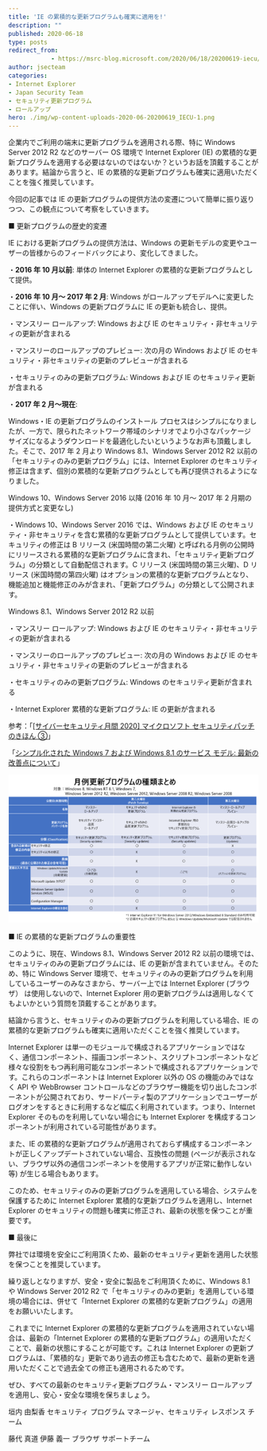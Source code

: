 ```yaml
---
title: 'IE の累積的な更新プログラムも確実に適用を!'
description: ""
published: 2020-06-18
type: posts
redirect_from:
            - https://msrc-blog.microsoft.com/2020/06/18/20200619-iecu/
author: jsecteam
categories:
- Internet Explorer
- Japan Security Team
- セキュリティ更新プログラム
- ロールアップ
hero: ./img/wp-content-uploads-2020-06-20200619_IECU-1.png
---
```

企業内でご利用の端末に更新プログラムを適用される際、特に Windows Server 2012 R2 などのサーバー OS 環境で Internet Explorer (IE) の累積的な更新プログラムを適用する必要はないのではないか？というお話を頂戴することがあります。結論から言うと、IE の累積的な更新プログラムも確実に適用いただくことを強く推奨しています。

今回の記事では IE の更新プログラムの提供方法の変遷について簡単に振り返りつつ、この観点について考察をしていきます。

■ 更新プログラムの歴史的変遷

IE における更新プログラムの提供方法は、Windows の更新モデルの変更やユーザーの皆様からのフィードバックにより、変化してきました。

・**2016 年 10 月以前**: 単体の Internet Explorer の累積的な更新プログラムとして提供。

・**2016 年 10 月～ 2017 年 2 月**: Windows がロールアップモデルへに変更したことに伴い、Windows の更新プログラムに IE の更新も統合し、提供。

・マンスリー ロールアップ: Windows および IE のセキュリティ・非セキュリティの更新が含まれる

・マンスリーのロールアップのプレビュー: 次の月の Windows および IE のセキュリティ・非セキュリティの更新のプレビューが含まれる

・セキュリティのみの更新プログラム: Windows および IE のセキュリティ更新が含まれる

・**2017 年 2 月～現在**:

Windows・IE の更新プログラムのインストール プロセスはシンプルになりましたが、一方で、限られたネットワーク帯域のシナリオでより小さなパッケージ サイズになるようダウンロードを最適化したいというようなお声も頂戴しました。そこで、2017 年 2 月より Windows 8.1、Windows Server 2012 R2 以前の「セキュリティのみの更新プログラム」には、Internet Explorer のセキュリティ修正は含まず、個別の累積的な更新プログラムとしても再び提供されるようになりました。

Windows 10、Windows Server 2016 以降 (2016 年 10 月～ 2017 年 2 月期の提供方式と変更なし)

・Windows 10、Windows Server 2016 では、Windows および IE のセキュリティ・非セキュリティを含む累積的な更新プログラムとして提供しています。セキュリティの修正は B リリース (米国時間の第二火曜) と呼ばれる月例の公開時にリリースされる累積的な更新プログラムに含まれ、「セキュリティ更新プログラム」の分類として自動配信されます。C リリース (米国時間の第三火曜)、D リリース (米国時間の第四火曜) はオプションの累積的な更新プログラムとなり、機能追加と機能修正のみが含まれ、「更新プログラム」の分類として公開されます。

Windows 8.1、Windows Server 2012 R2 以前

・マンスリー ロールアップ: Windows および IE のセキュリティ・非セキュリティの更新が含まれる

・マンスリーのロールアップのプレビュー: 次の月の Windows および IE のセキュリティ・非セキュリティの更新のプレビューが含まれる

・セキュリティのみの更新プログラム: Windows のセキュリティ更新が含まれる

・Internet Explorer 累積的な更新プログラム: IE の更新が含まれる

参考：「[\[サイバーセキュリティ月間 2020\] マイクロソフト セキュリティパッチのきほん ③](https://msrc-blog.microsoft.com/2020/02/17/secmonth2020-3/)」

「[シンプル化された Windows 7 および Windows 8.1 のサービス モデル: 最新の改善点について](https://msrc-blog.microsoft.com/2017/01/17/simplified-servicing-for-windows-7-and-windows-8-1-the-latest-improvements/)」

![](./img/wp-content-uploads-2020-06-20200619_IECU-1.png)

■ IE の累積的な更新プログラムの重要性

このように、現在、Windows 8.1、Windows Server 2012 R2 以前の環境では、セキュリティのみの更新プログラムには、IE の更新が含まれていません。そのため、特に Windows Server 環境で、セキュリティのみの更新プログラムを利用しているユーザーのみなさまから、サーバー上では Internet Explorer (ブラウザ） は使用しないので、Internet Explorer 用の更新プログラムは適用しなくてもよいかという質問を頂戴することがあります。

結論から言うと、セキュリティのみの更新プログラムを利用している場合、IE の累積的な更新プログラムも確実に適用いただくことを強く推奨しています。

Internet Explorer は単一のモジュールで構成されるアプリケーションではなく、通信コンポーネント、描画コンポーネント、スクリプトコンポーネントなど様々な役割をもつ再利用可能なコンポーネントで構成されるアプリケーションです。これらのコンポーネントは Internet Explorer 以外の OS の機能のみではなく API や WebBrowser コントロールなどのブラウザー機能を切り出したコンポーネントが公開されており、サードパーティ製のアプリケーションでユーザーがログオンをするときに利用するなど幅広く利用されています。つまり、Internet Explorer そのものを利用していない場合にも Internet Explorer を構成するコンポーネントが利用されている可能性があります。

また、IE の累積的な更新プログラムが適用されておらず構成するコンポーネントが正しくアップデートされていない場合、互換性の問題 (ページが表示されない、ブラウザ以外の通信コンポーネントを使用するアプリが正常に動作しない等) が生じる場合もあります。

このため、セキュリティのみの更新プログラムを適用している場合、システムを保護するために Internet Explorer 累積的な更新プログラムを適用し、Internet Explorer のセキュリティの問題も確実に修正され、最新の状態を保つことが重要です。

■ 最後に

弊社では環境を安全にご利用頂くため、最新のセキュリティ更新を適用した状態を保つことを推奨しています。

繰り返しとなりますが、安全・安全に製品をご利用頂くために、Windows 8.1 や Windows Server 2012 R2 で「セキュリティのみの更新」を適用している環境の場合には、併せて「Internet Explorer の累積的な更新プログラム」の適用をお願いいたします。

これまでに Internet Explorer の累積的な更新プログラムを適用されていない場合は、最新の「Internet Explorer の累積的な更新プログラム」の適用いただくことで、最新の状態にすることが可能です。これは Internet Explorer の更新プログラムは、「累積的な」更新であり過去の修正も含むためで、最新の更新を適用いただくことで過去全ての修正も適用されるためです。

ぜひ、すべての最新のセキュリティ更新プログラム・マンスリー ロールアップを適用し、安心・安全な環境を保ちましょう。

垣内 由梨香 セキュリティ プログラム マネージャ、セキュリティ レスポンス チーム

藤代 真道 伊藤 義一 ブラウザ サポートチーム
